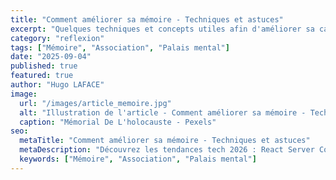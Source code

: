 ```yaml
---
title: "Comment améliorer sa mémoire - Techniques et astuces"
excerpt: "Quelques techniques et concepts utiles afin d'améliorer sa capacité de mémorisation."
category: "reflexion"
tags: ["Mémoire", "Association", "Palais mental"]
date: "2025-09-04"
published: true
featured: true
author: "Hugo LAFACE"
image:
  url: "/images/article_memoire.jpg"
  alt: "Illustration de l'article - Comment améliorer sa mémoire - Techniques et astuces"
  caption: "Mémorial De L'holocauste - Pexels"
seo:
  metaTitle: "Comment améliorer sa mémoire - Techniques et astuces"
  metaDescription: "Découvrez les tendances tech 2026 : React Server Components, IA générative, nouveaux frameworks. Guide complet des technologies web émergentes."
  keywords: ["Mémoire", "Association", "Palais mental"]
---
```

